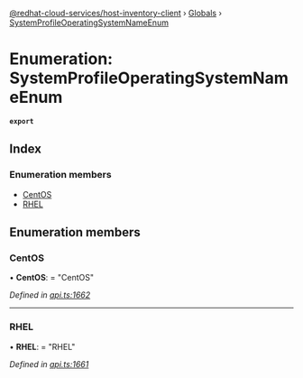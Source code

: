 [@redhat-cloud-services/host-inventory-client](../README.md) › [Globals](../globals.md) › [SystemProfileOperatingSystemNameEnum](systemprofileoperatingsystemnameenum.md)

# Enumeration: SystemProfileOperatingSystemNameEnum

**`export`** 

## Index

### Enumeration members

* [CentOS](systemprofileoperatingsystemnameenum.md#centos)
* [RHEL](systemprofileoperatingsystemnameenum.md#rhel)

## Enumeration members

###  CentOS

• **CentOS**: = "CentOS"

*Defined in [api.ts:1662](https://github.com/RedHatInsights/javascript-clients/blob/master/packages/host-inventory/api.ts#L1662)*

___

###  RHEL

• **RHEL**: = "RHEL"

*Defined in [api.ts:1661](https://github.com/RedHatInsights/javascript-clients/blob/master/packages/host-inventory/api.ts#L1661)*
